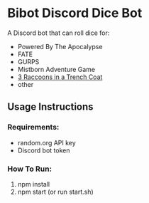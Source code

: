 # Bibot Discord Dice Bot

A Discord bot that can roll dice for:
- Powered By The Apocalypse
- FATE
- GURPS
- Mistborn Adventure Game
- [3 Raccoons in a Trench Coat](https://penguinking.com/three-raccoons-in-a-trenchcoat/)
- other

## Usage Instructions
### Requirements:
- random.org API key
- Discord bot token

### How To Run:
1. npm install
2. npm start (or run start.sh)
